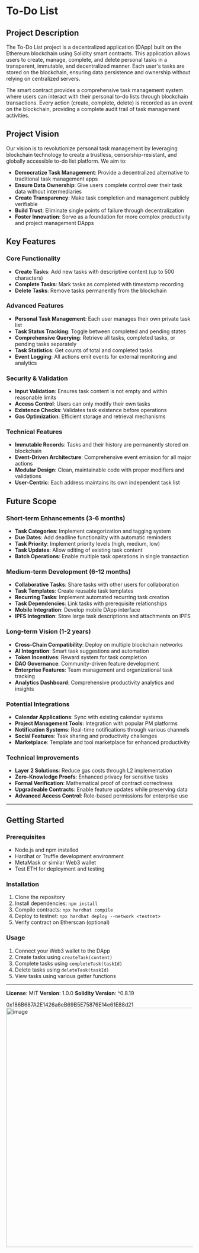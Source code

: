 # To-Do List

## Project Description

The To-Do List project is a decentralized application (DApp) built on the Ethereum blockchain using Solidity smart contracts. This application allows users to create, manage, complete, and delete personal tasks in a transparent, immutable, and decentralized manner. Each user's tasks are stored on the blockchain, ensuring data persistence and ownership without relying on centralized servers.

The smart contract provides a comprehensive task management system where users can interact with their personal to-do lists through blockchain transactions. Every action (create, complete, delete) is recorded as an event on the blockchain, providing a complete audit trail of task management activities.

## Project Vision

Our vision is to revolutionize personal task management by leveraging blockchain technology to create a trustless, censorship-resistant, and globally accessible to-do list platform. We aim to:

- **Democratize Task Management**: Provide a decentralized alternative to traditional task management apps
- **Ensure Data Ownership**: Give users complete control over their task data without intermediaries
- **Create Transparency**: Make task completion and management publicly verifiable
- **Build Trust**: Eliminate single points of failure through decentralization
- **Foster Innovation**: Serve as a foundation for more complex productivity and project management DApps

## Key Features

### Core Functionality
- **Create Tasks**: Add new tasks with descriptive content (up to 500 characters)
- **Complete Tasks**: Mark tasks as completed with timestamp recording
- **Delete Tasks**: Remove tasks permanently from the blockchain

### Advanced Features
- **Personal Task Management**: Each user manages their own private task list
- **Task Status Tracking**: Toggle between completed and pending states
- **Comprehensive Querying**: Retrieve all tasks, completed tasks, or pending tasks separately
- **Task Statistics**: Get counts of total and completed tasks
- **Event Logging**: All actions emit events for external monitoring and analytics

### Security & Validation
- **Input Validation**: Ensures task content is not empty and within reasonable limits
- **Access Control**: Users can only modify their own tasks
- **Existence Checks**: Validates task existence before operations
- **Gas Optimization**: Efficient storage and retrieval mechanisms

### Technical Features
- **Immutable Records**: Tasks and their history are permanently stored on blockchain
- **Event-Driven Architecture**: Comprehensive event emission for all major actions
- **Modular Design**: Clean, maintainable code with proper modifiers and validations
- **User-Centric**: Each address maintains its own independent task list

## Future Scope

### Short-term Enhancements (3-6 months)
- **Task Categories**: Implement categorization and tagging system
- **Due Dates**: Add deadline functionality with automatic reminders
- **Task Priority**: Implement priority levels (high, medium, low)
- **Task Updates**: Allow editing of existing task content
- **Batch Operations**: Enable multiple task operations in single transaction

### Medium-term Development (6-12 months)
- **Collaborative Tasks**: Share tasks with other users for collaboration
- **Task Templates**: Create reusable task templates
- **Recurring Tasks**: Implement automated recurring task creation
- **Task Dependencies**: Link tasks with prerequisite relationships
- **Mobile Integration**: Develop mobile DApp interface
- **IPFS Integration**: Store large task descriptions and attachments on IPFS

### Long-term Vision (1-2 years)
- **Cross-Chain Compatibility**: Deploy on multiple blockchain networks
- **AI Integration**: Smart task suggestions and automation
- **Token Incentives**: Reward system for task completion
- **DAO Governance**: Community-driven feature development
- **Enterprise Features**: Team management and organizational task tracking
- **Analytics Dashboard**: Comprehensive productivity analytics and insights

### Potential Integrations
- **Calendar Applications**: Sync with existing calendar systems
- **Project Management Tools**: Integration with popular PM platforms
- **Notification Systems**: Real-time notifications through various channels
- **Social Features**: Task sharing and productivity challenges
- **Marketplace**: Template and tool marketplace for enhanced productivity

### Technical Improvements
- **Layer 2 Solutions**: Reduce gas costs through L2 implementation
- **Zero-Knowledge Proofs**: Enhanced privacy for sensitive tasks
- **Formal Verification**: Mathematical proof of contract correctness
- **Upgradeable Contracts**: Enable feature updates while preserving data
- **Advanced Access Control**: Role-based permissions for enterprise use

---

## Getting Started

### Prerequisites
- Node.js and npm installed
- Hardhat or Truffle development environment
- MetaMask or similar Web3 wallet
- Test ETH for deployment and testing

### Installation
1. Clone the repository
2. Install dependencies: `npm install`
3. Compile contracts: `npx hardhat compile`
4. Deploy to testnet: `npx hardhat deploy --network <testnet>`
5. Verify contract on Etherscan (optional)

### Usage
1. Connect your Web3 wallet to the DApp
2. Create tasks using `createTask(content)`
3. Complete tasks using `completeTask(taskId)`
4. Delete tasks using `deleteTask(taskId)`
5. View tasks using various getter functions

---

**License**: MIT
**Version**: 1.0.0
**Solidity Version**: ^0.8.19


0x186B687A2E1426a6eB69B5E75876E14e61E88d21
<img width="1356" height="645" alt="image" src="https://github.com/user-attachments/assets/2b0fddca-2ebd-4697-ae54-94882572184c" />

